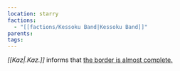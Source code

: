 ```yaml
---
location: starry
factions:
  - "[[factions/Kessoku Band|Kessoku Band]]"
parents: 
tags: 
---
```

*[[Kaz|.Kaz.]]* informs that [the border is almost complete.](https://discord.com/channels/1093664259273130084/1093664259273130087/1131585098572124160)
